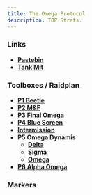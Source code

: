 ```yaml
---
title: The Omega Protocol
description: TOP Strats.
---
```

### Links ###
- [**Pastebin**](https://pastebin.com/PyBmi5N4 )
- [**Tank Mit**]()

### Toolboxes / Raidplan ###
- [**P1 Beetle**](https://ff14.toolboxgaming.space/?id=758088204654761&preview=1)
- [**P2 M&F**](https://ff14.toolboxgaming.space/?id=324285310725761&preview=1)
- [**P3 Final Omega**](https://ff14.toolboxgaming.space/?id=243183080764761&preview=1)
- [**P4 Blue Screen**](https://ff14.toolboxgaming.space/?id=595188367474761&preview=1)
- [**Intermission**](https://ff14.toolboxgaming.space/?id=999851866521561&preview=1)
- **P5 Omega Dynamis**
    - [**Delta**](https://ff14.toolboxgaming.space/?id=732288275415761&preview=1)
    - [**Sigma**](https://ff14.toolboxgaming.space/?id=107380954136761&preview=1)
    - [**Omega**](https://ff14.toolboxgaming.space/?id=078384491946761&preview=1)
- [**P6 Alpha Omega**](https://ff14.toolboxgaming.space/?id=829484027197761&preview=1)

### Markers ###

